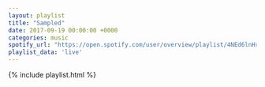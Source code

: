 ```yaml
---
layout: playlist
title: "Sampled"
date: 2017-09-19 00:00:00 +0000
categories: music
spotify_url: "https://open.spotify.com/user/overview/playlist/4NEd6lnHrlyDyzSOjRGCcA"
playlist_data: 'live'
---
```


{% include playlist.html %}
